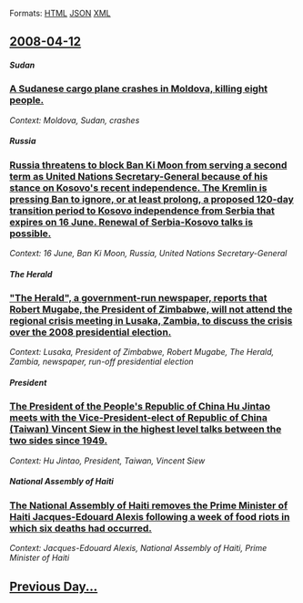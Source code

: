 
Formats: [HTML](2008/04/12/index.html)  [JSON](2008/04/12/index.json)  [XML](2008/04/12/index.xml)  

## [2008-04-12](/news/2008/04/12/index.md)

##### Sudan
### [ A Sudanese cargo plane crashes in Moldova, killing eight people. ](/news/2008/04/12/a-sudanese-cargo-plane-crashes-in-moldova-killing-eight-people.md)
_Context: Moldova, Sudan, crashes_

##### Russia
### [ Russia threatens to block Ban Ki Moon from serving a second term as United Nations Secretary-General because of his stance on Kosovo's recent independence. The Kremlin is pressing Ban to ignore, or at least prolong, a proposed 120-day transition period to Kosovo independence from Serbia that expires on 16 June. Renewal of Serbia-Kosovo talks is possible. ](/news/2008/04/12/russia-threatens-to-block-ban-ki-moon-from-serving-a-second-term-as-united-nations-secretary-general-because-of-his-stance-on-kosovo-s-rece.md)
_Context: 16 June, Ban Ki Moon, Russia, United Nations Secretary-General_

##### The Herald
### [ "The Herald", a government-run newspaper, reports that Robert Mugabe, the President of Zimbabwe, will not attend the regional crisis meeting in Lusaka, Zambia, to discuss the crisis over the 2008 presidential election. ](/news/2008/04/12/the-herald-a-government-run-newspaper-reports-that-robert-mugabe-the-president-of-zimbabwe-will-not-attend-the-regional-crisis-meetin.md)
_Context: Lusaka, President of Zimbabwe, Robert Mugabe, The Herald, Zambia, newspaper, run-off presidential election_

##### President
### [ The President of the People's Republic of China Hu Jintao meets with the Vice-President-elect of Republic of China (Taiwan) Vincent Siew in the highest level talks between the two sides since 1949. ](/news/2008/04/12/the-president-of-the-people-s-republic-of-china-hu-jintao-meets-with-the-vice-president-elect-of-republic-of-china-taiwan-vincent-siew-in.md)
_Context: Hu Jintao, President, Taiwan, Vincent Siew_

##### National Assembly of Haiti
### [ The National Assembly of Haiti removes the Prime Minister of Haiti Jacques-Edouard Alexis following a week of food riots in which six deaths had occurred. ](/news/2008/04/12/the-national-assembly-of-haiti-removes-the-prime-minister-of-haiti-jacques-edouard-alexis-following-a-week-of-food-riots-in-which-six-death.md)
_Context: Jacques-Edouard Alexis, National Assembly of Haiti, Prime Minister of Haiti_

## [Previous Day...](/news/2008/04/11/index.md)

